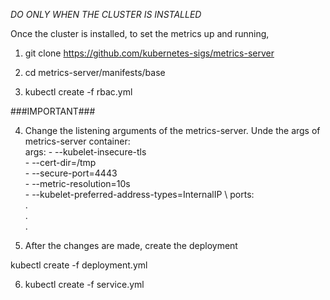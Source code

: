 
*DO ONLY WHEN THE CLUSTER IS INSTALLED*

Once the cluster is installed, to set the metrics up and running, 

1. git clone https://github.com/kubernetes-sigs/metrics-server

2. cd metrics-server/manifests/base

3. kubectl create -f rbac.yml

###IMPORTANT###

4. Change the listening arguments of the metrics-server. Unde the args of metrics-server container: \
      args:
        - --kubelet-insecure-tls \
        - --cert-dir=/tmp \
        - --secure-port=4443 \
        - --metric-resolution=10s \
        - --kubelet-preferred-address-types=InternalIP \ 
      ports: \
      . \
      . \
      . 


5. After the changes are made, create the deployment

kubectl create -f deployment.yml 


6. kubectl create -f service.yml


